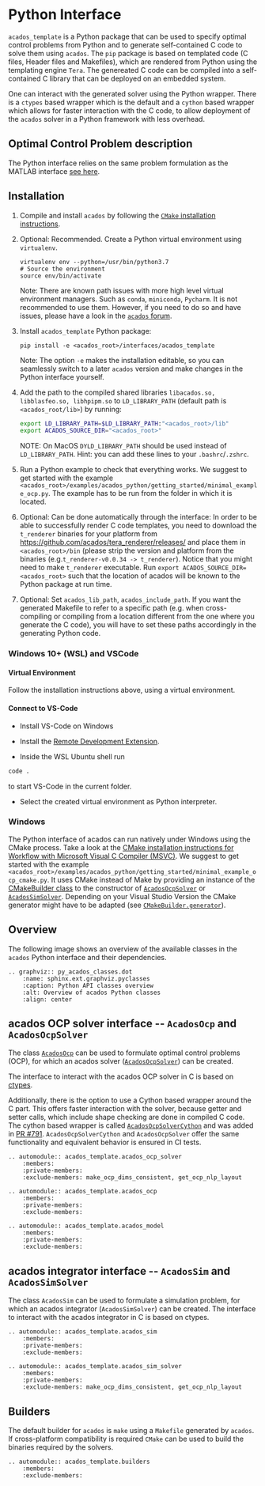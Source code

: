 # Python Interface

<!-- ``` eval_rst
.. automodule:: acados_template.
    :members:
    :private-members:
    :undoc-members:
``` -->

`acados_template` is a Python package that can be used to specify optimal control problems from Python and to generate self-contained C code to solve them using `acados`.
The `pip` package is based on templated code (C files, Header files and Makefiles), which are rendered from Python using the templating engine `Tera`.
The genereated C code can be compiled into a self-contained C library that can be deployed on an embedded system.

One can interact with the generated solver using the Python wrapper.
There is a `ctypes` based wrapper which is the default and a `cython` based wrapper which allows for faster interaction with the C code, to allow deployment of the `acados` solver in a Python framework with less overhead.

## Optimal Control Problem description
The Python interface relies on the same problem formulation as the MATLAB interface [see here](https://github.com/acados/acados/blob/master/docs/problem_formulation/problem_formulation_ocp_mex.pdf).

## Installation
1. Compile and install `acados` by following the [`CMake` installation instructions](../installation/index.md).

2. Optional: Recommended.
    Create a Python virtual environment using `virtualenv`.
    ```
    virtualenv env --python=/usr/bin/python3.7
    # Source the environment
    source env/bin/activate
    ```
    Note: There are known path issues with more high level virtual environment managers. Such as `conda`, `miniconda`, `Pycharm`.
    It is not recommended to use them.
    However, if you need to do so and have issues, please have a look in the [`acados` forum](https://discourse.acados.org/).

2. Install `acados_template` Python package:
    ```
    pip install -e <acados_root>/interfaces/acados_template
    ```
    Note: The option `-e` makes the installation editable, so you can seamlessly switch to a later `acados` version and make changes in the Python interface yourself.

3. Add the path to the compiled shared libraries `libacados.so, libblasfeo.so, libhpipm.so` to `LD_LIBRARY_PATH` (default path is `<acados_root/lib>`) by running:
    ```bash
    export LD_LIBRARY_PATH=$LD_LIBRARY_PATH:"<acados_root>/lib"
    export ACADOS_SOURCE_DIR="<acados_root>"
    ```
    NOTE: On MacOS `DYLD_LIBRARY_PATH` should be used instead of `LD_LIBRARY_PATH`.
    Hint: you can add these lines to your `.bashrc`/`.zshrc`.

4. Run a Python example to check that everything works.
    We suggest to get started with the example
    `<acados_root>/examples/acados_python/getting_started/minimal_example_ocp.py`.
    The example has to be run from the folder in which it is located.

5. Optional: Can be done automatically through the interface:
    In order to be able to successfully render C code templates, you need to download the `t_renderer` binaries for your platform from <https://github.com/acados/tera_renderer/releases/> and place them in `<acados_root>/bin` (please strip the version and platform from the binaries (e.g.`t_renderer-v0.0.34 -> t_renderer`).
    Notice that you might need to make `t_renderer` executable.
    Run `export ACADOS_SOURCE_DIR=<acados_root>` such that the location of acados will be known to the Python package at run time.

6. Optional: Set `acados_lib_path`, `acados_include_path`.
    If you want the generated Makefile to refer to a specific path (e.g. when cross-compiling or compiling from a location different from the one where you generate the C code), you will have to set these paths accordingly in the generating Python code.

### Windows 10+ (WSL) and VSCode

#### Virtual Environment

Follow the installation instructions above, using a virtual environment.

#### Connect to VS-Code

- Install VS-Code on Windows

- Install the [Remote Development Extension](https://marketplace.visualstudio.com/items?itemName=ms-vscode-remote.vscode-remote-extensionpack).

- Inside the WSL Ubuntu shell run

```bash
code .
```

to start VS-Code in the current folder.

- Select the created virtual environment as Python interpreter.

### Windows

The Python interface of acados can run natively under Windows using the CMake process.
Take a look at the [CMake installation instructions for Workflow with Microsoft Visual C Compiler (MSVC)](../installation/index.html#workflow-with-microsoft-visual-c-compiler-msvc).
We suggest to get started with the example
`<acados_root>/examples/acados_python/getting_started/minimal_example_ocp_cmake.py`. It uses CMake instead of Make by providing an instance of the [CMakeBuilder class](#acados_template.builders.CMakeBuilder) to the constructor of [`AcadosOcpSolver`](#acados_template.acados_ocp_solver.AcadosOcpSolver) or [`AcadosSimSolver`](#acados_template.acados_sim_solver.AcadosSimSolver). Depending on your Visual Studio Version the CMake generator might have to be adapted (see [`CMakeBuilder.generator`](#acados_template.builders.CMakeBuilder.generator)).

## Overview
The following image shows an overview of the available classes in the `acados` Python interface and their dependencies.
``` eval_rst
.. graphviz:: py_acados_classes.dot
    :name: sphinx.ext.graphviz.pyclasses
    :caption: Python API classes overview
    :alt: Overview of acados Python classes
    :align: center
```

## acados OCP solver interface -- `AcadosOcp` and `AcadosOcpSolver`
The class [`AcadosOcp`](#acados_template.acados_ocp.AcadosOcp) can be used to formulate optimal control problems (OCP), for which an acados solver ([`AcadosOcpSolver`](#acados_template.acados_ocp_solver.AcadosOcpSolver)) can be created.

The interface to interact with the acados OCP solver in C is based on [ctypes](https://cython.org/).

Additionally, there is the option to use a Cython based wrapper around the C part.
This offers faster interaction with the solver, because getter and setter calls, which include shape checking are done in compiled C code.
The cython based wrapper is called [`AcadosOcpSolverCython`](#acados_template.acados_ocp.AcadosOcpSolverCython) and was added in [PR #791](https://github.com/acados/acados/pull/791).
`AcadosOcpSolverCython` and `AcadosOcpSolver` offer the same functionality and equivalent behavior is ensured in CI tests.

``` eval_rst
.. automodule:: acados_template.acados_ocp_solver
    :members:
    :private-members:
    :exclude-members: make_ocp_dims_consistent, get_ocp_nlp_layout
```


<!-- ## acados OCP -->
``` eval_rst
.. automodule:: acados_template.acados_ocp
    :members:
    :private-members:
    :exclude-members:
```


<!-- ## acados model -->
``` eval_rst
.. automodule:: acados_template.acados_model
    :members:
    :private-members:
    :exclude-members:
```



## acados integrator interface -- `AcadosSim` and `AcadosSimSolver`

The class `AcadosSim` can be used to formulate a simulation problem, for which an acados integrator (`AcadosSimSolver`) can be created.
The interface to interact with the acados integrator in C is based on ctypes.

``` eval_rst
.. automodule:: acados_template.acados_sim
    :members:
    :private-members:
    :exclude-members:
```

<!-- ## acados sim solver -->
``` eval_rst
.. automodule:: acados_template.acados_sim_solver
    :members:
    :private-members:
    :exclude-members: make_ocp_dims_consistent, get_ocp_nlp_layout
```

## Builders
The default builder for `acados` is `make` using a `Makefile` generated by `acados`.
If cross-platform compatibility is required `CMake` can be used to build the binaries required by the solvers.
``` eval_rst
.. automodule:: acados_template.builders
    :members:
    :exclude-members:
```

